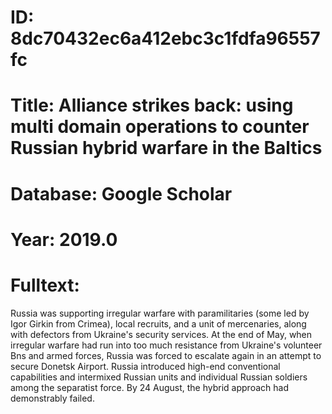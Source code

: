 # ID: 8dc70432ec6a412ebc3c1fdfa96557fc
# Title: Alliance strikes back: using multi domain operations to counter Russian hybrid warfare in the Baltics
# Database: Google Scholar
# Year: 2019.0
# Fulltext:
Russia was supporting irregular warfare with paramilitaries (some led by Igor Girkin from Crimea), local recruits, and a unit of mercenaries, along with defectors from Ukraine's security services.
At the end of May, when irregular warfare had run into too much resistance from Ukraine's volunteer Bns and armed forces, Russia was forced to escalate again in an attempt to secure Donetsk Airport.
Russia introduced high-end conventional capabilities and intermixed Russian units and individual Russian soldiers among the separatist force.
By 24 August, the hybrid approach had demonstrably failed.
